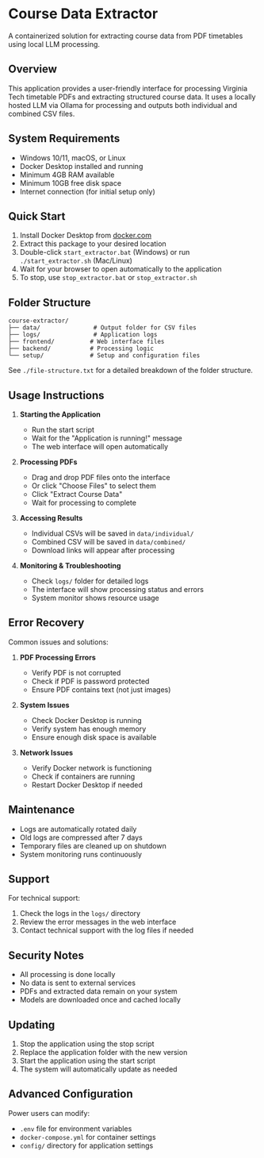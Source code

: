 # Course Data Extractor

A containerized solution for extracting course data from PDF timetables using local LLM processing.

## Overview

This application provides a user-friendly interface for processing Virginia Tech timetable PDFs and extracting structured course data. It uses a locally hosted LLM via Ollama for processing and outputs both individual and combined CSV files.

## System Requirements

- Windows 10/11, macOS, or Linux
- Docker Desktop installed and running
- Minimum 4GB RAM available
- Minimum 10GB free disk space
- Internet connection (for initial setup only)

## Quick Start

1. Install Docker Desktop from [docker.com](https://www.docker.com/products/docker-desktop)
2. Extract this package to your desired location
3. Double-click `start_extractor.bat` (Windows) or run `./start_extractor.sh` (Mac/Linux)
4. Wait for your browser to open automatically to the application
5. To stop, use `stop_extractor.bat` or `stop_extractor.sh`

## Folder Structure

```
course-extractor/
├── data/               # Output folder for CSV files
├── logs/               # Application logs
├── frontend/          # Web interface files
├── backend/           # Processing logic
└── setup/             # Setup and configuration files
```

See `./file-structure.txt` for a detailed breakdown of the folder structure.

## Usage Instructions

1. **Starting the Application**
   - Run the start script
   - Wait for the "Application is running!" message
   - The web interface will open automatically

2. **Processing PDFs**
   - Drag and drop PDF files onto the interface
   - Or click "Choose Files" to select them
   - Click "Extract Course Data"
   - Wait for processing to complete

3. **Accessing Results**
   - Individual CSVs will be saved in `data/individual/`
   - Combined CSV will be saved in `data/combined/`
   - Download links will appear after processing

4. **Monitoring & Troubleshooting**
   - Check `logs/` folder for detailed logs
   - The interface will show processing status and errors
   - System monitor shows resource usage

## Error Recovery

Common issues and solutions:

1. **PDF Processing Errors**
   - Verify PDF is not corrupted
   - Check if PDF is password protected
   - Ensure PDF contains text (not just images)

2. **System Issues**
   - Check Docker Desktop is running
   - Verify system has enough memory
   - Ensure enough disk space is available

3. **Network Issues**
   - Verify Docker network is functioning
   - Check if containers are running
   - Restart Docker Desktop if needed

## Maintenance

- Logs are automatically rotated daily
- Old logs are compressed after 7 days
- Temporary files are cleaned up on shutdown
- System monitoring runs continuously

## Support

For technical support:
1. Check the logs in the `logs/` directory
2. Review the error messages in the web interface
3. Contact technical support with the log files if needed

## Security Notes

- All processing is done locally
- No data is sent to external services
- PDFs and extracted data remain on your system
- Models are downloaded once and cached locally

## Updating

1. Stop the application using the stop script
2. Replace the application folder with the new version
3. Start the application using the start script
4. The system will automatically update as needed

## Advanced Configuration

Power users can modify:
- `.env` file for environment variables
- `docker-compose.yml` for container settings
- `config/` directory for application settings
